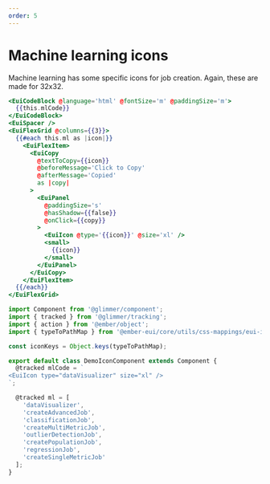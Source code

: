 ```yaml
---
order: 5
---
```


# Machine learning icons

<EuiText>
  <p>Machine learning has some specific icons for job creation. Again, these are made for <EuiCode @language="text">32x32</EuiCode>.</p>
</EuiText>

```hbs template
<EuiCodeBlock @language='html' @fontSize='m' @paddingSize='m'>
  {{this.mlCode}}
</EuiCodeBlock>
<EuiSpacer />
<EuiFlexGrid @columns={{3}}>
  {{#each this.ml as |icon|}}
    <EuiFlexItem>
      <EuiCopy
        @textToCopy={{icon}}
        @beforeMessage='Click to Copy'
        @afterMessage='Copied'
        as |copy|
      >
        <EuiPanel
          @paddingSize='s'
          @hasShadow={{false}}
          @onClick={{copy}}
        >
          <EuiIcon @type='{{icon}}' @size='xl' />
          <small>
            {{icon}}
          </small>
        </EuiPanel>
      </EuiCopy>
    </EuiFlexItem>
  {{/each}}
</EuiFlexGrid>
```

```js component
import Component from '@glimmer/component';
import { tracked } from '@glimmer/tracking';
import { action } from '@ember/object';
import { typeToPathMap } from '@ember-eui/core/utils/css-mappings/eui-icon';

const iconKeys = Object.keys(typeToPathMap);

export default class DemoIconComponent extends Component {
  @tracked mlCode = `
<EuiIcon type="dataVisualizer" size="xl" />
`;

  @tracked ml = [
    'dataVisualizer',
    'createAdvancedJob',
    'classificationJob',
    'createMultiMetricJob',
    'outlierDetectionJob',
    'createPopulationJob',
    'regressionJob',
    'createSingleMetricJob'
  ];
}
```
